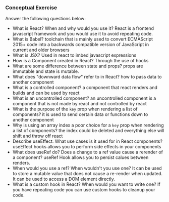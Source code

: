 ### Conceptual Exercise

Answer the following questions below:

- What is React? When and why would you use it?
  React is a frontend javascript framework and you would use it to avoid repeating code.
- What is Babel?
  toolchain that is mainly used to convert ECMAScript 2015+ code into a backwards compatible version of JavaScript in current and older browsers
- What is JSX?
  Used in react to imbed javascript expressions
- How is a Component created in React?
  Through the use of hooks
- What are some difference between state and props?
  props are immutable and state is mutable.
- What does "downward data flow" refer to in React?
  how to pass data to another component
- What is a controlled component?
  a component that react renders and builds and can be used by react
- What is an uncontrolled component?
  an uncontrolled component is a component that is not made by react and not controlled by react
- What is the purpose of the `key` prop when rendering a list of components?
  it is used to send certain data or functions down to another component
- Why is using an array index a poor choice for a `key` prop when rendering a list of components?
  the index could be deleted and everything else will shift and throw off react
- Describe useEffect. What use cases is it used for in React components?
  useEffect hooks allows you to perform side effects in your components
- What does useRef do? Does a change to a ref value cause a rerender of a component?
  useRef Hook allows you to persist calues between renders.
- When would you use a ref? When wouldn't you use one?
  It can be used to store a mutable value that does not cause a re-render when updated. It can be used to access a DOM element directly.
- What is a custom hook in React? When would you want to write one?
  If you have repeating code you can use custom hooks to cleanup your code.
